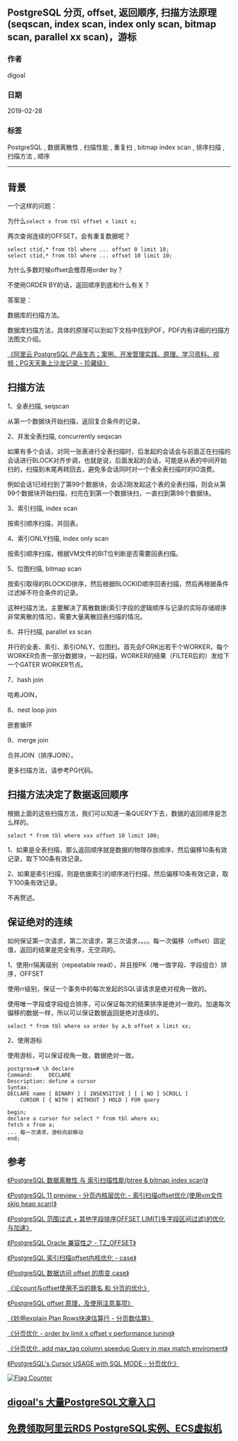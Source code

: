 ## PostgreSQL 分页, offset, 返回顺序, 扫描方法原理(seqscan, index scan, index only scan, bitmap scan, parallel xx scan)，游标  
                                                                 
### 作者                                                                 
digoal                                                                 
                                                                 
### 日期                                                                 
2019-02-28                                                               
                                                                 
### 标签                                                                 
PostgreSQL , 数据离散性 , 扫描性能 , 重复扫 , bitmap index scan , 排序扫描 , 扫描方法 , 顺序        
                                                                 
----                                                                 
                                                                 
## 背景    
一个这样的问题：  
  
为什么```select x from tbl offset x limit x;```  
  
两次查询连续的OFFSET，会有重复数据呢？  
  
```  
select ctid,* from tbl where ... offset 0 limit 10;  
select ctid,* from tbl where ... offset 10 limit 10;  
```  
  
为什么多数时候offset会推荐用order by？  
  
不使用ORDER BY的话，返回顺序到底和什么有关？  
  
答案是：  
  
数据库的扫描方法。  
  
数据库扫描方法，具体的原理可以到如下文档中找到PDF，PDF内有详细的扫描方法图文介绍。  
  
[《阿里云 PostgreSQL 产品生态；案例、开发管理实践、原理、学习资料、视频；PG天天象上沙龙记录 - 珍藏级》](../201801/20180121_01.md)    
  
## 扫描方法  
  
1、全表扫描, seqscan  
  
从第一个数据块开始扫描，返回复合条件的记录。  
  
2、并发全表扫描, concurrently seqscan  
  
如果有多个会话，对同一张表进行全表扫描时，后发起的会话会与前面正在扫描的会话进行BLOCK对齐步调，也就是说，后面发起的会话，可能是从表的中间开始扫的，扫描到末尾再转回去，避免多会话同时对一个表全表扫描时的IO浪费。  
  
例如会话1已经扫到了第99个数据块，会话2刚发起这个表的全表扫描，则会从第99个数据块开始扫描，扫完在到第一个数据块扫，一直扫到第98个数据块。  
  
3、索引扫描, index scan  
  
按索引顺序扫描，并回表。  
  
4、索引ONLY扫描, index only scan  
  
按索引顺序扫描，根据VM文件的BIT位判断是否需要回表扫描。  
  
5、位图扫描, bitmap scan  
  
按索引取得的BLOCKID排序，然后根据BLOCKID顺序回表扫描，然后再根据条件过滤掉不符合条件的记录。  
  
这种扫描方法，主要解决了离散数据(索引字段的逻辑顺序与记录的实际存储顺序非常离散的情况)，需要大量离散回表扫描的情况。  
  
6、并行扫描, parallel xx scan  
  
并行的全表、索引、索引ONLY、位图扫。首先会FORK出若干个WORKER，每个WORKER负责一部分数据块，一起扫描，WORKER的结果（FILTER后的）发给下一个GATER WORKER节点。  
  
7、hash join  
  
哈希JOIN，  
  
8、nest loop join  
  
嵌套循环  
  
9、merge join  
  
合并JOIN（排序JOIN）。  
  
更多扫描方法，请参考PG代码。  
  
## 扫描方法决定了数据返回顺序  
根据上面的这些扫描方法，我们可以知道一条QUERY下去，数据的返回顺序是怎么样的。  
  
```  
select * from tbl where xxx offset 10 limit 100;  
```  
  
1、如果是全表扫描，那么返回顺序就是数据的物理存放顺序，然后偏移10条有效记录，取下100条有效记录。  
  
2、如果是索引扫描，则是依据索引的顺序进行扫描，然后偏移10条有效记录，取下100条有效记录。  
  
不再赘述。  
  
## 保证绝对的连续  
如何保证第一次请求，第二次请求，第三次请求，。。。每一次偏移（offset）固定值，返回的结果是完全有序，无空洞的。  
  
1、使用rr隔离级别（repeatable read），并且按PK（唯一值字段、字段组合）排序，OFFSET  
  
使用rr级别，保证一个事务中的每次发起的SQL读请求是绝对视角一致的。  
  
使用唯一字段或字段组合排序，可以保证每次的结果排序是绝对一致的。加速每次偏移的数据一样，所以可以保证数据返回是绝对连续的。  
  
```  
select * from tbl where xx order by a,b offset x limit xx;  
```  
  
2、使用游标  
  
使用游标，可以保证视角一致，数据绝对一致。  
  
```  
postgres=# \h declare  
Command:     DECLARE  
Description: define a cursor  
Syntax:  
DECLARE name [ BINARY ] [ INSENSITIVE ] [ [ NO ] SCROLL ]  
    CURSOR [ { WITH | WITHOUT } HOLD ] FOR query  
```  
  
```  
begin;  
declare a cursor for select * from tbl where xx;  
fetch x from a;  
... 每一次请求，游标向前移动    
end;  
```  
  
## 参考  
[《PostgreSQL 数据离散性 与 索引扫描性能(btree & bitmap index scan)》](../201804/20180402_01.md)  
  
[《PostgreSQL 11 preview - 分页内核层优化 - 索引扫描offset优化(使用vm文件skip heap scan)》](../201803/20180322_09.md)    
  
[《PostgreSQL 范围过滤 + 其他字段排序OFFSET LIMIT(多字段区间过滤)的优化与加速》](../201801/20180122_02.md)    
  
[《PostgreSQL Oracle 兼容性之 - TZ_OFFSET》](../201609/20160920_03.md)    
  
[《PostgreSQL 索引扫描offset内核优化 - case》](../201607/20160717_01.md)    
  
[《PostgreSQL 数据访问 offset 的质变 case》](../201607/20160715_02.md)    
  
[《论count与offset使用不当的罪名 和 分页的优化》](../201605/20160506_01.md)    
  
[《PostgreSQL offset 原理，及使用注意事项》](../201604/20160402_02.md)    
  
[《妙用explain Plan Rows快速估算行 - 分页数估算》](../201509/20150919_02.md)    
  
[《分页优化 - order by limit x offset y performance tuning》](../201402/20140211_01.md)    
  
[《分页优化, add max_tag column speedup Query in max match enviroment》](../201206/20120620_01.md)    
  
[《PostgreSQL's Cursor USAGE with SQL MODE - 分页优化》](../201102/20110216_02.md)    
  
  
<a rel="nofollow" href="http://info.flagcounter.com/h9V1"  ><img src="http://s03.flagcounter.com/count/h9V1/bg_FFFFFF/txt_000000/border_CCCCCC/columns_2/maxflags_12/viewers_0/labels_0/pageviews_0/flags_0/"  alt="Flag Counter"  border="0"  ></a>  
  
  
## [digoal's 大量PostgreSQL文章入口](https://github.com/digoal/blog/blob/master/README.md "22709685feb7cab07d30f30387f0a9ae")
  
  
## [免费领取阿里云RDS PostgreSQL实例、ECS虚拟机](https://free.aliyun.com/ "57258f76c37864c6e6d23383d05714ea")
  
